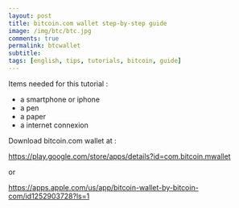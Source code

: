```yaml
---
layout: post
title: bitcoin.com wallet step-by-step guide
image: /img/btc/btc.jpg
comments: true
permalink: btcwallet
subtitle: 
tags: [english, tips, tutorials, bitcoin, guide]
---
```


Items needed for this tutorial :
- a smartphone or iphone
- a pen
- a paper
- a internet connexion

Download bitcoin.com wallet at :

https://play.google.com/store/apps/details?id=com.bitcoin.mwallet

or

https://apps.apple.com/us/app/bitcoin-wallet-by-bitcoin-com/id1252903728?ls=1
